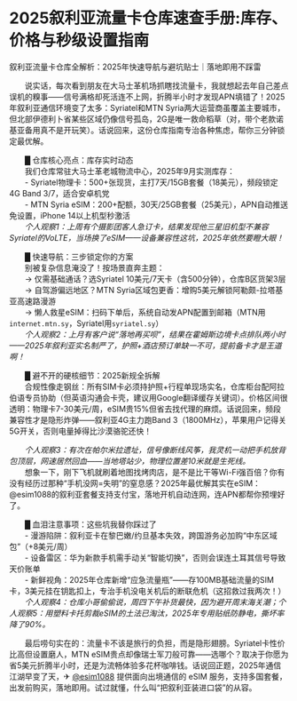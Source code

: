 # 2025叙利亚流量卡仓库速查手册:库存、价格与秒级设置指南

叙利亚流量卡仓库全解析：2025年快速导航与避坑贴士｜落地即用不踩雷  

　　说实话，每次看到朋友在大马士革机场抓瞎找流量卡，我就想起去年自己差点误机的糗事——信号满格却死活连不上网，折腾半小时才发现APN填错了！2025年叙利亚通信环境变了太多：Syriatel和MTN Syria两大运营商虽覆盖主要城市，但北部伊德利卜省某些区域仍像信号孤岛，2G是唯一救命稻草（对，带个老款诺基亚备用真不是开玩笑）。话说回来，这份仓库指南专治各种焦虑，帮你三分钟锁定最优解。  

　　█ 仓库核心亮点：库存实时动态  
　　我们仓库常驻大马士革老城物流中心，2025年9月实测库存：  
　　- Syriatel物理卡：500+张现货，主打7天/15GB套餐（18美元），频段锁定4G Band 3/7，适合安卓机党  
　　- MTN Syria eSIM：200+配额，30天/25GB套餐（25美元），APN自动推送免设置，iPhone 14以上机型秒激活  
　　*个人观察1：上周有个摄影团客人急订卡，结果发现他三星旧机型不兼容Syriatel的VoLTE，当场换了eSIM——设备兼容性这坑，2025年依然要瞪大眼！*  

　　█ 快速导航：三步锁定你的方案  
　　别被复杂信息淹没了！按场景直奔主题：  
　　→ 仅需基础通话？选Syriatel 10美元/7天卡（含500分钟），仓库B区货架3层  
　　→ 自驾游偏远地区？MTN Syria区域包更香：增购5美元解锁阿勒颇-拉塔基亚高速路漫游  
　　→ 懒人救星eSIM：扫码下单后，系统自动发APN配置到邮箱（MTN用`internet.mtn.sy`，Syriatel用`syriatel.sy`）  
　　*个人观察2：上月有客户说“落地再买呗”，结果在霍姆斯边境卡点排队两小时——2025年叙利亚实名制严了，护照+酒店预订单缺一不可，提前备卡才是王道啊！*  

　　█ 避不开的硬核细节：2025新规全拆解  
　　合规性像走钢丝：所有SIM卡必须持护照+行程单现场实名，仓库柜台配阿拉伯语专员协助（但英语沟通会卡壳，建议用Google翻译缓存关键词）。价格区间很透明：物理卡7-30美元/周，eSIM贵15%但省去找代理的麻烦。话说回来，频段兼容性才是隐形炸弹——叙利亚4G主力跑Band 3（1800MHz），苹果用户记得关5G开关，否则电量掉得比沙漠骆驼还快！  

　　*个人观察3：有次在帕尔米拉遗址，信号像断线风筝，我灵机一动把手机放背包顶层，网速居然回血——当地塔站少，物理位置差10米就是生死线。*  
　　想象一下，刚下飞机就刷着地图找烤肉店，是不是比干等Wi-Fi强百倍？你有没有经历过那种“手机没网=失明”的窒息感？2025年最优解其实在eSIM：@esim1088的叙利亚套餐支持支付宝，落地开机自动连网，连APN都帮你预埋好了。  

　　█ 血泪注意事项：这些坑我替你踩过了  
　　- 漫游陷阱：叙利亚卡在黎巴嫩/约旦基本失效，跨国游务必加购“中东区域包”（+8美元/周）  
　　- 设备雷区：华为新款手机需手动关“智能切换”，否则会误连土耳其信号导致天价账单  
　　- 新鲜视角：2025年仓库新增“应急流量瓶”——存100MB基础流量的SIM卡，3美元挂在钥匙扣上，专治手机没电关机后的断联危机（这招救过我两次！）  
　　*个人观察4：仓库小哥偷偷说，周四下午补货最快，因为避开周末海关潮；个人观察5：用塑料卡托剪裁eSIM的土法已淘汰，2025年专用贴纸防静电，撕坏率降了90%。*  

　　最后唠句实在的：流量卡不该是旅行的负担，而是隐形翅膀。Syriatel卡性价比高但设置磨人，MTN eSIM贵点却像瑞士军刀般可靠——选哪个？取决于你愿为省5美元折腾半小时，还是为流畅体验多花杯咖啡钱。话说回正题，2025年通信江湖早变了天，✈ [@esim1088](https://t.me/s/esim1088) 提供面向出境通信的 eSIM 服务，支持多国套餐，出发前购买，落地即用。试过就懂，什么叫“把叙利亚装进口袋”的从容。